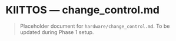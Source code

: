 # KIITTOS — change_control.md
> Placeholder document for `hardware/change_control.md`.
> To be updated during Phase 1 setup.
